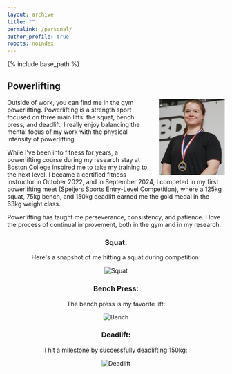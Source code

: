 ```yaml
---
layout: archive
title: ""
permalink: /personal/
author_profile: true
robots: noindex
---
```


{% include base_path %}

Powerlifting
------

<img src="/files/me.JPG" alt="Me with Gold Medal" style="float: right; margin-left: 20px; max-width: 30%; height: auto;">

Outside of work, you can find me in the gym powerlifting. Powerlifting is a strength sport focused on three main lifts: the squat, bench press, and deadlift. I really enjoy balancing the mental focus of my work with the physical intensity of powerlifting.

While I’ve been into fitness for years, a powerlifting course during my research stay at Boston College inspired me to take my training to the next level. I became a certified fitness instructor in October 2022, and in September 2024, I competed in my first powerlifting meet (Speijers Sports Entry-Level Competition), where a 125kg squat, 75kg bench, and 150kg deadlift earned me the gold medal in the 63kg weight class.

Powerlifting has taught me perseverance, consistency, and patience. I love the process of continual improvement, both in the gym and in my research.



<div style="text-align: center;">

<h3>Squat:</h3>

Here's a snapshot of me hitting a squat during competition:

<p>
  <img src="/files/squat.JPG" alt="Squat" style="max-width: 60%; height: auto;">
</p>

<h3>Bench Press:</h3>

The bench press is my favorite lift:

<p>
  <img src="/files/bench.JPG" alt="Bench" style="max-width: 60%; height: auto;">
</p>

<h3>Deadlift:</h3>

I hit a milestone by successfully deadlifting 150kg:

<p>
  <img src="/files/deadlift.JPG" alt="Deadlift" style="max-width: 60%; height: auto;">
</p>

</div>



